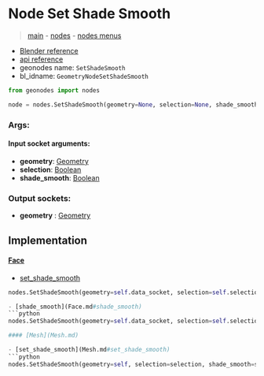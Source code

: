 # Node Set Shade Smooth

> [main](../structure.md) - [nodes](nodes.md) - [nodes menus](nodes_menus.md)

- [Blender reference](https://docs.blender.org/manual/en/latest/modeling/geometry_nodes/mesh/set_shade_smooth.html)
- [api reference](https://docs.blender.org/api/current/bpy.types.GeometryNodeSetShadeSmooth.html)
- geonodes name: `SetShadeSmooth`
- bl_idname: `GeometryNodeSetShadeSmooth`

```python
from geonodes import nodes

node = nodes.SetShadeSmooth(geometry=None, selection=None, shade_smooth=None)
```

### Args:

#### Input socket arguments:

- **geometry**: [Geometry](Geometry.md)
- **selection**: [Boolean](Boolean.md)
- **shade_smooth**: [Boolean](Boolean.md)

### Output sockets:

- **geometry** : [Geometry](Geometry.md)

## Implementation

#### [Face](Face.md)

 - [set_shade_smooth](Face.md#set_shade_smooth)
  ```python
  nodes.SetShadeSmooth(geometry=self.data_socket, selection=self.selection, shade_smooth=shade_smooth  ```

 - [shade_smooth](Face.md#shade_smooth)
  ```python
  nodes.SetShadeSmooth(geometry=self.data_socket, selection=self.selection, shade_smooth=attr_value  ```

#### [Mesh](Mesh.md)

 - [set_shade_smooth](Mesh.md#set_shade_smooth)
  ```python
  nodes.SetShadeSmooth(geometry=self, selection=selection, shade_smooth=shade_smooth  ```

